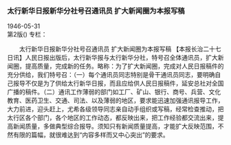 ### 太行新华日报新华分社号召通讯员  扩大新闻圈为本报写稿  

1946-05-31  
第2版()
专栏：

　　太行新华日报新华分社号召通讯员
    扩大新闻圈为本报写稿
    【本报长治二十七日讯】人民日报出版后，太行新华报与太行新华分社，特号召全体通讯员，扩大新闻圈，提高质量，完成新的任务。略称：为了扩大新闻圈，完成对人民日报稿件的充分供给，我们特号召：（一）每个通讯员同志特别是骨干通讯员同志，要明确自己报导不仅是为了供给太行新华日报，而且应给供人民日报稿件，延安总社对全国广播的稿件。（二）通讯工作薄弱的部门如工厂、矿山、银行、商号、兵营、文化教育、医药卫生、交通、司法、以及薄弱的地区，要求能迅速加强通讯报导工作，大力前进，迎头赶上，尤希各级领导同志亲自动手组织或写稿，经常检查推动，把太行区各个部门，各个地区的工作动态，都反映出来，把工作经验都交流出来，提高新闻质量，多做典型综合报导。须知只有新闻质量提高，才能扩大反映范围，不然有限的篇幅，就很难达到“内容多样而又中心突出”的要求。  
